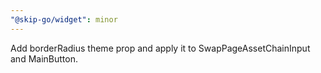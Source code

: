 ```yaml
---
"@skip-go/widget": minor
---
```


Add borderRadius theme prop and apply it to SwapPageAssetChainInput and MainButton.
